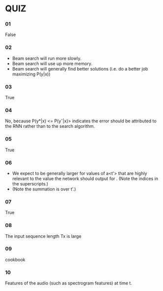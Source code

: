 # QUIZ

### 01

False

### 02

- Beam search will run more slowly.
- Beam search will use up more memory.
- Beam search will generally find better solutions (i.e. do a better job maximizing P(y|x))

### 03 

True

### 04

No, because P(y*|x) <= P(yˆ|x)> indicates the error should be attributed to the RNN rather than to the search algorithm.

### 05

True

### 06

- We expect  to be generally larger for values of a<t'> that are highly relevant to the value the network should output for . (Note the indices in the superscripts.)
- (Note the summation is over t'.)

### 07

True

### 08

The input sequence length Tx is large

### 09

cookbook

### 10

Features of the audio (such as spectrogram features) at time t.